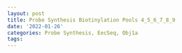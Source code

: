 ```yaml
---
layout: post
title: Probe Synthesis Biotinylation Pools 4_5_6_7_8_9
date: '2022-01-26'
categories: Probe Synthesis, EecSeq, Obj1a
tags: 
---
```

